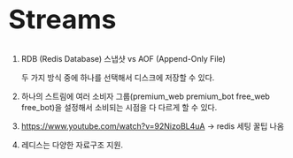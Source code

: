 <h1 style="font-size: 48px;">Streams</h1>

1. RDB (Redis Database) 스냅샷 vs AOF (Append-Only File)
   
   두 가지 방식 중에 하나를 선택해서 디스크에 저장할 수 있다.

2. 하나의 스트림에 여러 소비자 그룹(premium_web premium_bot free_web free_bot)을 설정해서 소비되는 시점을 다 다르게 할 수 있다.
3. https://www.youtube.com/watch?v=92NizoBL4uA -> redis 세팅 꿀팁 나옴
4. 레디스는 다양한 자료구조 지원.

